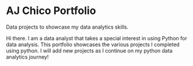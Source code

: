 # AJ Chico Portfolio
Data projects to showcase my data analytics skills. 


Hi there. I am a data analyst that takes a special interest in using Python for data analysis. This portfolio showcases the various projects I completed using python. I will add new projects as I continue on my python data analytics journey!
